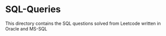 # SQL-Queries

This directory contains the SQL questions solved from Leetcode written in Oracle and MS-SQL
